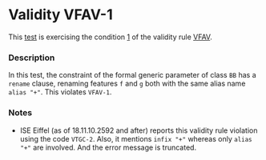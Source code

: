 # Validity VFAV-1

This [test](.) is exercising the condition [1](../Readme.md) of the validity rule [VFAV](../../vfav/Readme.md).

### Description

In this test, the constraint of the formal generic parameter of class `BB` has a `rename` clause, renaming features `f` and `g` both with the same alias name `alias "+"`. This violates `VFAV-1`.

### Notes

* ISE Eiffel (as of 18.11.10.2592 and after) reports this validity rule violation using the code `VTGC-2`. Also, it mentions `infix "+"` whereas only `alias "+"` are involved. And the error message is truncated.
